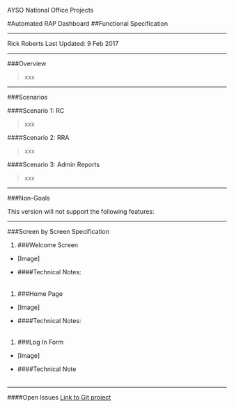 AYSO National Office Projects

#Automated RAP Dashboard
##Functional Specification
___
Rick Roberts
Last Updated: 9 Feb 2017
___

###Overview

> xxx
___

###Scenarios

####Scenario 1: RC

>xxx

####Scenario 2: RRA

>xxx

####Scenario 3: Admin Reports

>xxx
___
###Non-Goals

This version will not support the following features:

---
###Screen by Screen Specification

1. ###Welcome Screen
* [Image]

* ####Technical Notes:
######

1. ###Home Page
* [Image]

* ####Technical Notes:
######

1. ###Log In Form
* [Image]

* ####Technical Note
######

---
####Open Issues
[Link to Git project](https://github.com/rrone/Automated-Assessment-Dashboard)
